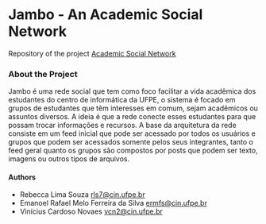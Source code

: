# Jambo - An Academic Social Network
Repository of the project [Academic Social Network](https://github.com/users/vcnovaes/projects/2)

### About the Project
Jambo é uma rede social que tem como foco facilitar a vida acadêmica dos estudantes do centro de informática da UFPE, o sistema é focado em grupos de estudantes que têm interesses em comum, sejam acadêmicos ou assuntos diversos. A ideia é que a rede conecte esses estudantes para que possam trocar informações e recursos. A base da arquitetura da rede consiste em um feed inicial que pode ser acessado por todos os usuários e grupos que podem ser acessados somente pelos seus integrantes, tanto o feed geral quanto os grupos são compostos por posts que podem ser texto, imagens ou outros tipos de arquivos.

#### Authors 

- Rebecca Lima Souza <rls7@cin.ufpe.br>
- Emanoel Rafael Melo Ferreira da Silva <ermfs@cin.ufpe.br>
- Vinícius Cardoso Novaes <vcn2@cin.ufpe.br>
